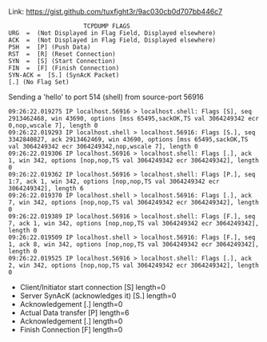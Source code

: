 Link: https://gist.github.com/tuxfight3r/9ac030cb0d707bb446c7
```
                     TCPDUMP FLAGS
URG  =  (Not Displayed in Flag Field, Displayed elsewhere) 
ACK  =  (Not Displayed in Flag Field, Displayed elsewhere)
PSH  =  [P] (Push Data)
RST  =  [R] (Reset Connection)
SYN  =  [S] (Start Connection)
FIN  =  [F] (Finish Connection)
SYN-ACK =  [S.] (SynAcK Packet)
[.] (No Flag Set)
```

Sending a 'hello' to port 514 (shell) from source-port 56916
```
09:26:22.019275 IP localhost.56916 > localhost.shell: Flags [S], seq 2913462468, win 43690, options [mss 65495,sackOK,TS val 3064249342 ecr 0,nop,wscale 7], length 0
09:26:22.019293 IP localhost.shell > localhost.56916: Flags [S.], seq 3342840827, ack 2913462469, win 43690, options [mss 65495,sackOK,TS val 3064249342 ecr 3064249342,nop,wscale 7], length 0
09:26:22.019306 IP localhost.56916 > localhost.shell: Flags [.], ack 1, win 342, options [nop,nop,TS val 3064249342 ecr 3064249342], length 0
09:26:22.019362 IP localhost.56916 > localhost.shell: Flags [P.], seq 1:7, ack 1, win 342, options [nop,nop,TS val 3064249342 ecr 3064249342], length 6
09:26:22.019370 IP localhost.shell > localhost.56916: Flags [.], ack 7, win 342, options [nop,nop,TS val 3064249342 ecr 3064249342], length 0
09:26:22.019389 IP localhost.56916 > localhost.shell: Flags [F.], seq 7, ack 1, win 342, options [nop,nop,TS val 3064249342 ecr 3064249342], length 0
09:26:22.019509 IP localhost.shell > localhost.56916: Flags [F.], seq 1, ack 8, win 342, options [nop,nop,TS val 3064249342 ecr 3064249342], length 0
09:26:22.019525 IP localhost.56916 > localhost.shell: Flags [.], ack 2, win 342, options [nop,nop,TS val 3064249342 ecr 3064249342], length 0
```

- Client/Initiator start connection [S] length=0
- Server SynAcK (acknowledges it) [S.] length=0
- Acknowledgement [.] length=0
- Actual Data transfer [P] length=6
- Acknowledgement [.] length=0
- Finish Connection [F] length=0
